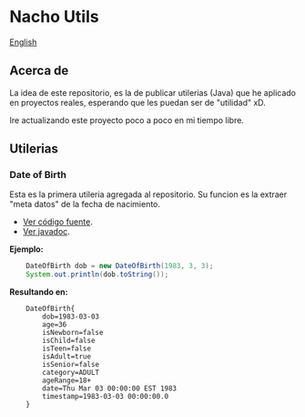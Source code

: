 # Nacho Utils

[English](README.md)

## Acerca de

La idea de este repositorio, es la de publicar utilerias (Java) 
que he aplicado en proyectos reales, esperando que les 
puedan ser de "utilidad" xD.

Ire actualizando este proyecto poco a poco en mi tiempo libre.

## Utilerias

### Date of Birth
Esta es la primera utileria agregada al repositorio. 
Su funcion es la extraer "meta datos" de la fecha de nacimiento.

* [Ver código fuente](src/main/mx/com/nacho/utils/DateOfBirth.java).
* [Ver javadoc](https://iasandoval.github.io/nacho-utils/mx/com/nacho/utils/DateOfBirth.html).

**Ejemplo:**
```java
    DateOfBirth dob = new DateOfBirth(1983, 3, 3);
    System.out.println(dob.toString());
``` 

**Resultando en:**
```
    DateOfBirth{
        dob=1983-03-03
        age=36
        isNewborn=false
        isChild=false
        isTeen=false
        isAdult=true
        isSenior=false
        category=ADULT
        ageRange=18+
        date=Thu Mar 03 00:00:00 EST 1983
        timestamp=1983-03-03 00:00:00.0
    }
```


